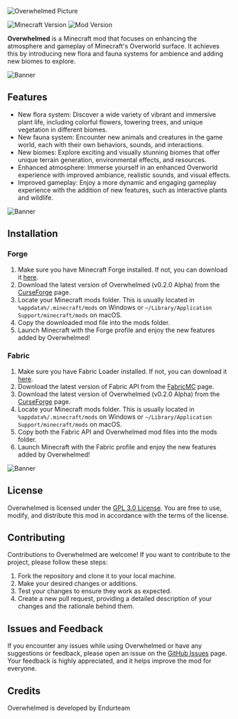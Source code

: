 ![Overwhelmed Picture](https://github.com/Codetoil/Overwhelmed/blob/dev/0.2.x/common/src/main/resources/assets/overwhelmed/minecraft_title.png)

![Minecraft Version](https://img.shields.io/badge/Minecraft%20Version-1.20.0-brightgreen.svg)
![Mod Version](https://img.shields.io/badge/Mod%20Version-0.2.0%20Alpha-blue.svg)

**Overwhelmed** is a Minecraft mod that focuses on enhancing the atmosphere and gameplay of Minecraft's Overworld surface. It achieves this by introducing new flora and fauna systems for ambience and adding new biomes to explore.

![Banner](https://github.com/Codetoil/Overwhelmed/blob/dev/0.2.x/common/src/main/resources/assets/overwhelmed/grid.png)

## Features

- New flora system: Discover a wide variety of vibrant and immersive plant life, including colorful flowers, towering trees, and unique vegetation in different biomes.
- New fauna system: Encounter new animals and creatures in the game world, each with their own behaviors, sounds, and interactions.
- New biomes: Explore exciting and visually stunning biomes that offer unique terrain generation, environmental effects, and resources.
- Enhanced atmosphere: Immerse yourself in an enhanced Overworld experience with improved ambiance, realistic sounds, and visual effects.
- Improved gameplay: Enjoy a more dynamic and engaging gameplay experience with the addition of new features, such as interactive plants and wildlife.

![Banner](https://github.com/Codetoil/Overwhelmed/blob/dev/0.2.x/common/src/main/resources/assets/overwhelmed/grid.png)

## Installation

### Forge

1. Make sure you have Minecraft Forge installed. If not, you can download it [here](https://files.minecraftforge.net/).
2. Download the latest version of Overwhelmed (v0.2.0 Alpha) from the [CurseForge](https://www.curseforge.com/minecraft/mc-mods/overwhelmed) page.
3. Locate your Minecraft mods folder. This is usually located in `%appdata%/.minecraft/mods` on Windows or `~/Library/Application Support/minecraft/mods` on macOS.
4. Copy the downloaded mod file into the mods folder.
5. Launch Minecraft with the Forge profile and enjoy the new features added by Overwhelmed!

### Fabric

1. Make sure you have Fabric Loader installed. If not, you can download it [here](https://fabricmc.net/use/).
2. Download the latest version of Fabric API from the [FabricMC](https://www.curseforge.com/minecraft/mc-mods/fabric-api) page.
3. Download the latest version of Overwhelmed (v0.2.0 Alpha) from the [CurseForge](https://www.curseforge.com/minecraft/mc-mods/overwhelmed) page.
4. Locate your Minecraft mods folder. This is usually located in `%appdata%/.minecraft/mods` on Windows or `~/Library/Application Support/minecraft/mods` on macOS.
5. Copy both the Fabric API and Overwhelmed mod files into the mods folder.
6. Launch Minecraft with the Fabric profile and enjoy the new features added by Overwhelmed!

![Banner](https://github.com/Codetoil/Overwhelmed/blob/dev/0.2.x/common/src/main/resources/assets/overwhelmed/grid.png)

## License

Overwhelmed is licensed under the [GPL 3.0 License](https://www.gnu.org/licenses/gpl-3.0.en.html). You are free to use, modify, and distribute this mod in accordance with the terms of the license.

## Contributing

Contributions to Overwhelmed are welcome! If you want to contribute to the project, please follow these steps:

1. Fork the repository and clone it to your local machine.
2. Make your desired changes or additions.
3. Test your changes to ensure they work as expected.
4. Create a new pull request, providing a detailed description of your changes and the rationale behind them.

## Issues and Feedback

If you encounter any issues while using Overwhelmed or have any suggestions or feedback, please open an issue on the [GitHub Issues](https://github.com/codetoil/overwhelmed/issues) page. Your feedback is highly appreciated, and it helps improve the mod for everyone.

## Credits

Overwhelmed is developed by Endurteam
